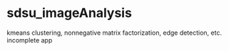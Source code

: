 # sdsu_imageAnalysis

kmeans clustering, nonnegative matrix factorization, edge detection, etc.  incomplete app
